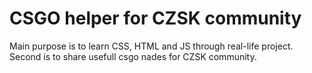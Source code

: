 # CSGO helper for CZSK community

Main purpose is to learn CSS, HTML and JS through real-life project.
Second is to share usefull csgo nades for CZSK community.